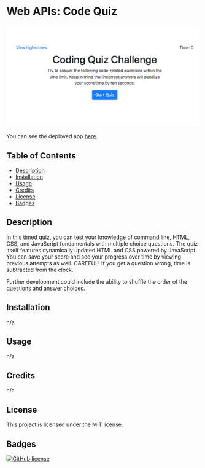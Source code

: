 # Web APIs: Code Quiz

![Code Quiz App](./code-quiz-og.jpeg)

You can see the deployed app [here](https://maphaiyarath.github.io/code-quiz/).

## Table of Contents
* [Description](#description)
* [Installation](#installation)
* [Usage](#usage)
* [Credits](#credits)
* [License](#license)
* [Badges](#badges)

## Description
In this timed quiz, you can test your knowledge of command line, HTML, CSS, and JavaScript fundamentals with multiple choice questions. The quiz itself features dynamically updated HTML and CSS powered by JavaScript. You can save your score and see your progress over time by viewing previous attempts as well. CAREFUL! If you get a question wrong, time is subtracted from the clock.

Further development could include the ability to shuffle the order of the questions and answer choices.

## Installation
n/a

## Usage
n/a

## Credits
n/a

## License
This project is licensed under the MIT license.

## Badges
[![GitHub license](https://img.shields.io/badge/license-MIT-blue.svg)](https://github.com/maphaiyarath/code-quiz)